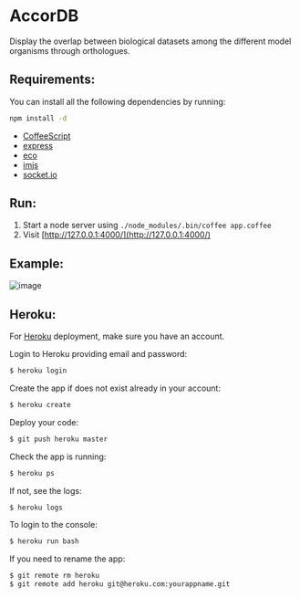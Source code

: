 # AccorDB

Display the overlap between biological datasets among the different model organisms through orthologues.

## Requirements:

You can install all the following dependencies by running:

```bash
npm install -d
```

- [CoffeeScript](http://coffeescript.org/)
- [express](http://expressjs.com/)
- [eco](https://github.com/sstephenson/eco)
- [imjs](https://github.com/alexkalderimis/imjs)
- [socket.io](http://socket.io/)

## Run:

1. Start a node server using `./node_modules/.bin/coffee app.coffee`
2. Visit [http://127.0.0.1:4000/](http://127.0.0.1:4000/)

## Example:

![image](https://raw.github.com/radekstepan/AccorDB/master/example.png)

## Heroku:

For [Heroku](http://heroku.com) deployment, make sure you have an account.

Login to Heroku providing email and password:

```bash
$ heroku login
```

Create the app if does not exist already in your account:

```bash
$ heroku create
```

Deploy your code:

```bash
$ git push heroku master
```

Check the app is running:

```bash
$ heroku ps
```

If not, see the logs:

```bash
$ heroku logs
```

To login to the console:

```bash
$ heroku run bash
```

If you need to rename the app:

```bash
$ git remote rm heroku
$ git remote add heroku git@heroku.com:yourappname.git
```
